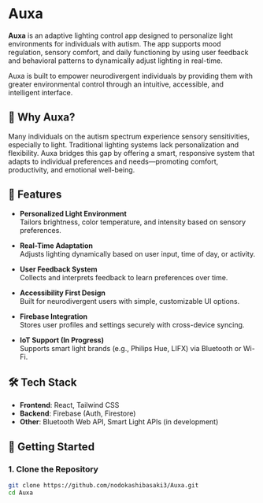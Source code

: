 # Auxa

**Auxa** is an adaptive lighting control app designed to personalize light environments for individuals with autism. The app supports mood regulation, sensory comfort, and daily functioning by using user feedback and behavioral patterns to dynamically adjust lighting in real-time.

Auxa is built to empower neurodivergent individuals by providing them with greater environmental control through an intuitive, accessible, and intelligent interface.

## 🌈 Why Auxa?

Many individuals on the autism spectrum experience sensory sensitivities, especially to light. Traditional lighting systems lack personalization and flexibility. Auxa bridges this gap by offering a smart, responsive system that adapts to individual preferences and needs—promoting comfort, productivity, and emotional well-being.

## 🌟 Features

- **Personalized Light Environment**  
  Tailors brightness, color temperature, and intensity based on sensory preferences.

- **Real-Time Adaptation**  
  Adjusts lighting dynamically based on user input, time of day, or activity.

- **User Feedback System**  
  Collects and interprets feedback to learn preferences over time.

- **Accessibility First Design**  
  Built for neurodivergent users with simple, customizable UI options.

- **Firebase Integration**  
  Stores user profiles and settings securely with cross-device syncing.

- **IoT Support (In Progress)**  
  Supports smart light brands (e.g., Philips Hue, LIFX) via Bluetooth or Wi-Fi.

## 🛠️ Tech Stack

- **Frontend**: React, Tailwind CSS  
- **Backend**: Firebase (Auth, Firestore)  
- **Other**: Bluetooth Web API, Smart Light APIs (in development)

## 🚀 Getting Started

### 1. Clone the Repository

```bash
git clone https://github.com/nodokashibasaki3/Auxa.git
cd Auxa
